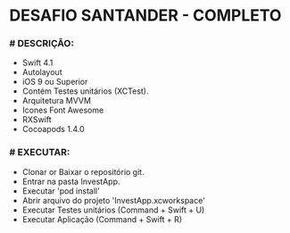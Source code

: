 # DESAFIO SANTANDER - COMPLETO

### # DESCRIÇÃO:

* Swift 4.1
* Autolayout
* iOS 9 ou Superior
* Contém Testes unitários (XCTest).
* Arquitetura MVVM
* Icones  Font Awesome 
* RXSwift
* Cocoapods 1.4.0


### # EXECUTAR:

* Clonar or Baixar o repositório git.
* Entrar na pasta InvestApp.
* Executar 'pod install'
* Abrir arquivo do projeto 'InvestApp.xcworkspace'
* Executar Testes unitários (Command + Swift + U)
* Executar Aplicação (Command + Swift + R)
